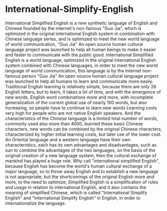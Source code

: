 # International-Simplify-English
 International Simplified English is a new synthetic language of English and Chinese founded by the internet's non-famous "Guo Jia", which is optimized in the original international English system in combination with Chinese language series, and is optimized to meet the new world language of world communication, "Guo Jia"  An open source human cultural language project was launched to help all human beings to make it easier and faster to communicate with the public good. International Simplified English is a world language, optimized in the original international English system combined with Chinese languages, in order to meet the new world language of world communication, this language is by the Internet non-famous person "Guo Jia"  An open source human cultural language project was launched to help all humans to learn and communicate more easily. Traditional English learning is relatively simple, because there are only 26 English letters, but to learn, it takes a lot of time, and with the emergence of new words, English word combinations more and more, with incomplete generalization of the current global use of nearly 100 words, but also increasing, so people have to continue to learn new words  Learning costs very high for people who are not native English speakers.  And the characteristics of the Chinese language is a limited total number of words, commonly used also more than 4000, learned these basic Chinese characters, new words can be combined by the original Chinese characters, characterized by higher initial learning costs, but later use of the lower cost.  An Oriental language and a western language have their own characteristics, each has its own advantages and disadvantages, such as sun to combine the advantages of the two languages, on the basis of the original creation of a new language system, then the cultural exchange of mankind has played a huge role. Why call "international simplified English", because English has become the world's human cultural exchange of a major language, so to throw away English and to establish a new language is not appropriate, but the shortcomings of the original English more and more, to the need to optimize, Simplified English is a simplification of rules and usage in relation to international English, and it also contains the meaning of simplified Chinese, which is called "International Simplify English" and "International Simplify English" in English, in order to internationalize the language.
